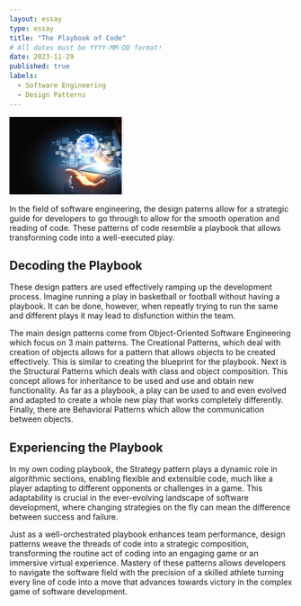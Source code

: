 ```yaml
---
layout: essay
type: essay
title: "The Playbook of Code"
# All dates must be YYYY-MM-DD format!
date: 2023-11-29
published: true
labels:
  - Software Engineering
  - Design Patterns
---
```


<img width="200px" class="rounded float-start pe-4" src="../img/difficulty/swe-header.jpg">

In the field of software engineering, the design paterns allow for a strategic guide for developers to go through to allow for the smooth operation and reading of code. These patterns of code resemble a playbook that allows transforming code into a well-executed play. 

## Decoding the Playbook
These design patters are used effectively ramping up the development process. Imagine running a play in basketball or football without having a playbook. It can be done, however, when repeatly trying to run the same and different plays it may lead to disfunction within the team. 

The main design patterns come from Object-Oriented Software Engineering which focus on 3 main patterns. The Creational Patterns, which deal with creation of objects allows for a pattern that allows objects to be created effectively. This is similar to creating the blueprint for the playbook. Next is the Structural Patterns which deals with class and object composition. This concept allows for inheritance to be used and use and obtain new functionality. As far as a playbook, a play can be used to and even evolved and adapted to create a whole new play that works completely differently. Finally, there are Behavioral Patterns which allow the communication between objects. 

## Experiencing the Playbook
In my own coding playbook, the Strategy pattern plays a dynamic role in algorithmic sections, enabling flexible and extensible code, much like a player adapting to different opponents or challenges in a game. This adaptability is crucial in the ever-evolving landscape of software development, where changing strategies on the fly can mean the difference between success and failure.

Just as a well-orchestrated playbook enhances team performance, design patterns weave the threads of code into a strategic composition, transforming the routine act of coding into an engaging game or an immersive virtual experience. Mastery of these patterns allows developers to navigate the software field with the precision of a skilled athlete turning every line of code into a move that advances towards victory in the complex game of software development.
